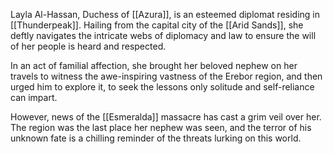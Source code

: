 Layla Al-Hassan, Duchess of [[Azura]], is an esteemed diplomat residing in [[Thunderpeak]]. Hailing from the capital city of the [[Arid Sands]], she deftly navigates the intricate webs of diplomacy and law to ensure the will of her people is heard and respected.

In an act of familial affection, she brought her beloved nephew on her travels to witness the awe-inspiring vastness of the Erebor region, and then urged him to explore it, to seek the lessons only solitude and self-reliance can impart.

However, news of the [[Esmeralda]] massacre has cast a grim veil over her. The region was the last place her nephew was seen, and the terror of his unknown fate is a chilling reminder of the threats lurking on this world.